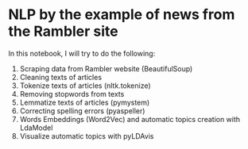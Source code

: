 # NLP by the example of news from the Rambler site
In this notebook, I will try to do the following:

  1. Scraping data from Rambler website (BeautifulSoup)
  2. Cleaning texts of articles
  3. Tokenize texts of articles (nltk.tokenize)
  4. Removing stopwords from texts
  5. Lemmatize texts of articles (pymystem)
  6. Correcting spelling errors (pyaspeller)
  7. Words Embeddings (Word2Vec) and automatic topics creation with LdaModel
  8. Visualize automatic topics with pyLDAvis
